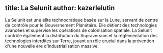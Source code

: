 title: La Selunit
author: kazerlelutin
---
La Selunit est une élite technocratique basée sur la Lune, servant de centre de contrôle pour le Gouvernement Planétaire. Elle détient des technologies avancées et supervise les opérations de colonisation spatiale. La Selunit contrôle également la distribution du Supraversum et la réglementation des technologies interdites sur Terre, jouant un rôle crucial dans la prévention d'une nouvelle ère d'industrialisation massive.

